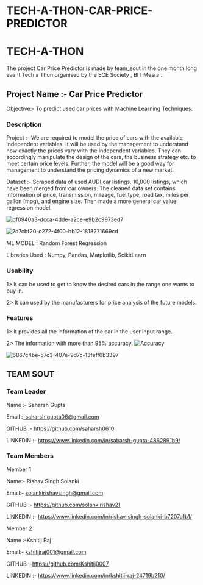 # TECH-A-THON-CAR-PRICE-PREDICTOR
# TECH-A-THON

The project Car Price Predictor is made by team_sout in the one month long event Tech a Thon organised by the ECE Society , BIT Mesra .

## Project Name :- Car Price Predictor 

Objective:-  To predict used car prices with Machine Learning Techniques.

### Description
Project :- We are required to model the price of cars with the available independent variables. It will be used by the management to understand how exactly the prices vary with the independent variables. They can accordingly manipulate the design of the cars, the business strategy etc. to meet certain price levels. Further, the model will be a good way for management to understand the pricing dynamics of a new market.

Dataset :- Scraped data of used AUDI car listings. 10,000 listings, which have been merged from car owners. The cleaned data set contains information of price, transmission, mileage, fuel type, road tax, miles per gallon (mpg), and engine size. Then made a more general car value regression model.

![df0940a3-dcca-4dde-a2ce-e9b2c9973ed7](https://user-images.githubusercontent.com/82879807/135710690-9da985dc-f641-4771-a273-17b06ab27e1b.jpg)

![7d7cbf20-c272-4f00-bb12-1818271669cd](https://user-images.githubusercontent.com/82879807/135710776-61e90a0d-c3fc-4720-8829-8902ca4c0593.jpg)


ML MODEL : Random Forest Regression

Libraries Used : Numpy, Pandas, Matplotlib, ScikitLearn

### Usability
1> It can be used to get to know the desired cars in the range one wants to buy in.

2> It can used by the manufacturers for price analysis of the future models.

### Features 
1> It provides all the information of the car in the user input range.

2> The information with more than 95% accuracy.
![Accuracy](https://user-images.githubusercontent.com/82879807/135616424-03b5a72d-5b54-4694-8e72-ed3048abb700.jpeg)

![6867c4be-57c3-407e-9d7c-13feff0b3397](https://user-images.githubusercontent.com/82879807/135710756-c4ab3444-a2f9-484f-aff6-f1de10bf37e9.jpg)

## TEAM SOUT
### Team Leader 

Name     :- Saharsh Gupta

Email    :-saharsh.gupta06@gmail.com

GITHUB   :- https://github.com/saharsh0610

LINKEDIN :- https://www.linkedin.com/in/saharsh-gupta-4862891b9/
### Team Members 

Member 1 

Name:- Rishav Singh Solanki

Email:- solankirishavsingh@gmail.com

GITHUB :- https://github.com/solankirishav21

LINKEDIN :- https://www.linkedin.com/in/rishav-singh-solanki-b7207a1b1/

Member 2 

Name :-Kshitij Raj

Email:- kshitijraj001@gmail.com

GITHUB :-https://github.com/Kshitij0007

LINKEDIN :- https://www.linkedin.com/in/kshitij-raj-24719b210/

